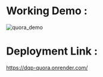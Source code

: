 # Working Demo :

![quora_demo](https://github.com/sangoleshubham20/DuplicateQuestionPair_Deployment/assets/68292241/084af9ef-c537-4339-9103-8df8cb35f7c7)

# Deployment Link :

https://dqp-quora.onrender.com/
